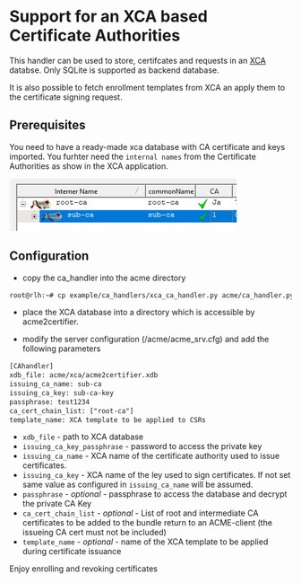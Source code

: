 <!-- markdownlint-disable  MD013 -->
<!-- wiki-title CA handler for XCA -->
# Support for an XCA based Certificate Authorities

This handler can be used to store, certifcates and requests in an [XCA](https://github.com/chris2511/xca/) databse. Only SQLite is supported as backend database.

It is also possible to fetch enrollment templates from XCA an apply them to the certificate signing request.

## Prerequisites

You need to have a ready-made xca database with CA certificate and keys imported. You furhter need the `internal names` from the Certificate Authorities as show in the XCA application.

![xca-ca-list](xca-ca-list.png)

## Configuration

- copy the ca_handler into the acme directory

```bash
root@rlh:~# cp example/ca_handlers/xca_ca_handler.py acme/ca_handler.py
```

- place the XCA database into a directory which is accessible by acme2certifier.

- modify the server configuration (/acme/acme_srv.cfg) and add the following parameters

```config
[CAhandler]
xdb_file: acme/xca/acme2certifier.xdb
issuing_ca_name: sub-ca
issuing_ca_key: sub-ca-key
passphrase: test1234
ca_cert_chain_list: ["root-ca"]
template_name: XCA template to be applied to CSRs
```

- `xdb_file` - path to XCA database
- `issuing_ca_key_passphrase` - password to access the private key
- `issuing_ca_name` - XCA name of the certificate authority used to issue certificates.
- `issuing_ca_key` - XCA name of the ley used to sign certificates. If not set same value as configured in `issuing_ca_name` will be assumed.
- `passphrase` - *optional* - passphrase to access the database and decrypt the private CA Key
- `ca_cert_chain_list` - *optional* - List of root and intermediate CA certificates to be added to the bundle return to an ACME-client (the issueing CA cert must not be included)
- `template_name` - *optional* - name of the XCA template to be applied during certificate issuance

Enjoy enrolling and revoking certificates

